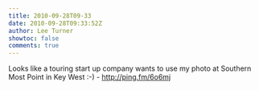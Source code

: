 ```yaml
---
title: 2010-09-28T09-33
date: 2010-09-28T09:33:52Z
author: Lee Turner
showtoc: false
comments: true
---
```


Looks like a touring start up company wants to use my photo at Southern Most Point in Key West :-) - http://ping.fm/6o6mj

